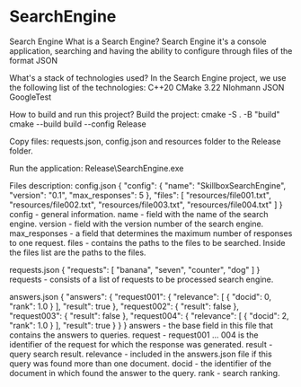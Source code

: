# SearchEngine
Search Engine
What is a Search Engine?
Search Engine it's a console application, searching and having the ability to configure through files of the format JSON

What's a stack of technologies used?
In the Search Engine project, we use the following list of the technologies:
C++20
CMake 3.22
Nlohmann JSON
GoogleTest

How to build and run this project?
Build the project:
cmake -S . -B "build"
cmake --build build --config Release

Copy files:
requests.json, config.json and resources folder to the Release folder.

Run the application:
Release\SearchEngine.exe

Files description:
config.json
{
  "config": {
    "name": "SkillboxSearchEngine",
    "version": "0.1",
    "max_responses": 5
  },
  "files": [
    "resources/file001.txt",
    "resources/file002.txt",
    "resources/file003.txt",
    "resources/file004.txt"
  ]
}
config - general information.
name - field with the name of the search engine.
version - field with the version number of the search engine.
max_responses - a field that determines the maximum number of responses to one request.
files - contains the paths to the files to be searched. Inside the files list are the paths to the files.

requests.json
{
  "requests": [
    "banana",
    "seven",
    "counter",
    "dog"
  ]
}
requests - consists of a list of requests to be processed search engine.

answers.json
{
    "answers": {
        "request001": {
            "relevance": [
                {
                    "docid": 0,
                    "rank": 1.0
                }
            ],
            "result": true
        },
        "request002": {
            "result": false
        },
        "request003": {
            "result": false
        },
        "request004": {
            "relevance": [
                {
                    "docid": 2,
                    "rank": 1.0
                }
            ],
            "result": true
        }
    }
}
answers - the base field in this file that contains the answers to queries.
request - request001 ... 004 is the identifier of the request for which the response was generated.
result - query search result.
relevance - included in the answers.json file if this query was found more than one document.
docid - the identifier of the document in which found the answer to the query.
rank - search ranking.

